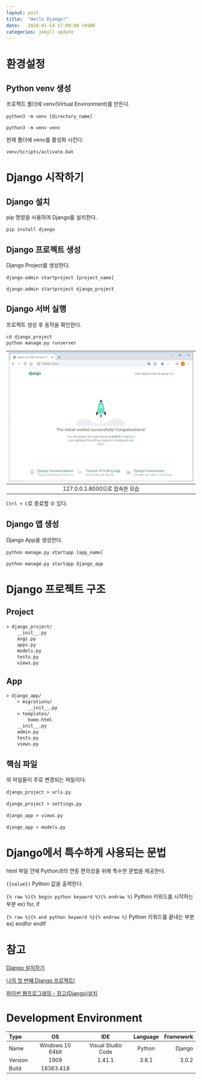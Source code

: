 ```yaml
---
layout: post
title:  "Hello Django!"
date:   2020-01-14 17:00:00 +0900
categories: jekyll update
---
```

# 환경설정
## Python venv 생성
프로젝트 폴더에 venv(Virtual Environment)를 만든다.

`python3 -m venv [directory_name]`

```console
python3 -m venv venv
```

현재 폴더에 venv를 활성화 시킨다.

```console
venv/Scripts/activate.bat
```


# Django 시작하기
## Django 설치
pip 명령을 사용하여 Django를 설치한다.

```console
pip install django
```


## Django 프로젝트 생성
Django Project를 생성한다.

`django-admin startproject [project_name]`

```console
django-admin startproject django_project
```


## Django 서버 실행
프로젝트 생성 후 동작을 확인한다.

```console
cd django_project
python manage.py runserver
```

| ![image](hello_django_0.png) |
|:--:|
| 127.0.0.1:8000으로 접속한 모습 |

`Ctrl + C`로 종료할 수 있다.


## Django 앱 생성
Django App을 생성한다.

`python manage.py startapp [app_name]`

```console
python manage.py startapp django_app
```


# Django 프로젝트 구조
## Project
```text
> django_project/
    __init__.py
    asgi.py
    apps.py
    models.py
    tests.py
    views.py
```


## App
```text
> django_app/
    > migrations/
        __init__.py
    > templates/
        home.html
    __init__.py
    admin.py
    tests.py
    views.py
```


## 핵심 파일
위 파일들이 주로 변경되는 파일이다.

`django_project > urls.py`

`django_project > settings.py`

`django_app > views.py`

`django_app > models.py`


# Django에서 특수하게 사용되는 문법
html 파일 안에 Python과의 연동 편의성을 위해 특수한 문법을 제공한다.

`{{value}}`
Python 값을 출력한다.

`{% raw %}{% begin python keyword %}{% endraw %}`
Python 키워드를 시작하는 부분
ex) for, if

`{% raw %}{% end python keyword %}{% endraw %}`
Python 키워드를 끝내는 부분
ex) endfor endif


# 참고
[Django 설치하기](https://tutorial.djangogirls.org/ko/django_installation/)

[나의 첫 번째 Django 프로젝트!](https://tutorial.djangogirls.org/ko/django_start_project/)

[파이썬 웹프로그래밍 - 장고(Django)설치](https://offbyone.tistory.com/77)


# Development Environment
| Type | OS | IDE | Language | Framework |
|:--|:--:|:--:|:--:|--:|
| Name | Windows 10 64bit | Visual Studio Code | Python | Django |
| Version | 1909 | 1.41.1 | 3.8.1 | 3.0.2 |
| Build | 18363.418 | | |